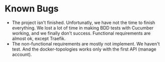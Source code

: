 # Known Bugs

- The project isn't finished. Unfortunatly, we have not the time to finish everything. We lost a lot of time in making BDD tests with Cucumber working, and we finally don't success. Functional requirements are almost ok, except Traefik.
- The non-functional requirements are mostly not implement. We haven't test. And the docker-topologies works only with the first API (manage account).
